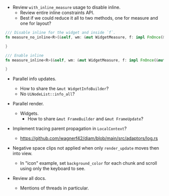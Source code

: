 * Review `with_inline_measure` usage to disable inline.
    - Review entire inline constraints API. 
    - Best if we could reduce it all to two methods, one for measure and one for layout?

```rust
/// Disable inline for the widget and inside `f`.
fn measure_no_inline<R>(&self, wm: &mut WidgetMeasure, f: impl FnOnce(&mut WidgetMeasure) -> R) -> R {

}

/// Enable inline
fn measure_inline<R>(&self, wm: &mut WidgetMeasure, f: impl FnOnce(&mut WidgetMeasure) -> R) -> R {

}
```

* Parallel info updates.
    - How to share the `&mut WidgetInfoBuilder`?
    - No `UiNodeList::info_all`?

* Parallel render.
    - Widgets.
        - How to share `&mut FrameBuilder` and `&mut FrameUpdate`?

* Implement tracing parent propagation in `LocalContext`?
    - https://github.com/wagnerf42/diam/blob/main/src/adaptors/log.rs

* Negative space clips not applied when only `render_update` moves then into view.
    - In "icon" example, set `background_color` for each chunk and scroll using only the keyboard to see.

* Review all docs.
    - Mentions of threads in particular.